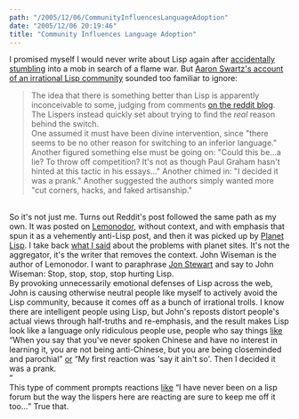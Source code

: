 ```yaml
---
path: "/2005/12/06/CommunityInfluencesLanguageAdoption" 
date: "2005/12/06 20:19:46" 
title: "Community Influences Language Adoption" 
---
```

I promised myself I would never write about Lisp again after <a href="http://typewriting.org/2005/11/12/How_not_to_Provoke_Imitation/">accidentally stumbling</a> into a mob in search of a flame war. But <a href="http://www.aaronsw.com/weblog/rewritingreddit">Aaron Swartz's account of an irrational Lisp community</a> sounded too familiar to ignore:<br><blockquote>The idea that there is something better than Lisp is apparently inconceivable to some, judging from comments <a href="http://reddit.com/blog/2005/12/night-of-living-python.html">on the reddit blog</a>. The Lispers instead quickly set about trying to find the *real* reason behind the switch.<br>One assumed it must have been divine intervention, since "there seems to be no other reason for switching to an inferior language." Another figured something else must be going on: "Could this be...a lie? To throw off competition? It's not as though Paul Graham hasn't hinted at this tactic in his essays..." Another chimed in: "I decided it was a prank." Another suggested the authors simply wanted more "cut corners, hacks, and faked artisanship."</blockquote><br>So it's not just me. Turns out Reddit's post followed the same path as my own. It was posted on <a href="http://lemonodor.com/archives/001301.html">Lemonodor</a>, without context, and with emphasis that spun it as a vehemently anti-Lisp post, and then it was picked up by <a href="http://planet.lisp.org/">Planet Lisp</a>. I take back <a href="http://typewriting.org/2005/11/15/Other_Planetary_Damange/">what I said</a> about the problems with planet sites. It's not the aggregator, it's the writer that removes the context. John Wiseman is the author of Lemonodor. I want to paraphrase <a href="http://transcripts.cnn.com/TRANSCRIPTS/0410/15/cf.01.html">Jon Stewart</a> and say to John Wiseman: Stop, stop, stop, stop hurting Lisp.<br>By provoking unnecessarily emotional defenses of Lisp across the web, John is causing otherwise neutral people like myself to actively avoid the Lisp community, because it comes off as a bunch of irrational trolls. I know there are intelligent people using Lisp, but John's reposts distort people's actual views through half-truths and re-emphasis, and the result makes Lisp look like a language only ridiculous people use, people who say things <a href="http://typewriting.org/2005/11/12/How_not_to_Provoke_Imitation/#comment-1588">like</a> <q>When you say that you've never spoken Chinese and have no interest in learning it, you are not being anti-Chinese, but you are being closeminded and parochial</q> <a href="http://reddit.com/blog/2005/12/night-of-living-python.html#113380843112882577">or</a> <q>My first reaction was 'say it ain't so'. Then I decided it was a prank.<br></q><br>This type of comment prompts reactions <a href="http://reddit.com/blog/2005/12/on-lisp.html#113389379135846949">like</a> <q>I have never been on a lisp forum but the way the lispers here are reacting are sure to keep me off it too...</q> True that.